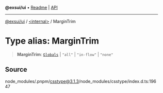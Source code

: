 **@exsui/ui** • [Readme](../../README.md) \| [API](../../globals.md)

***

[@exsui/ui](../../README.md) / [\<internal\>](../README.md) / MarginTrim

# Type alias: MarginTrim

> **MarginTrim**: [`Globals`](Globals.md) \| `"all"` \| `"in-flow"` \| `"none"`

## Source

node\_modules/.pnpm/csstype@3.1.3/node\_modules/csstype/index.d.ts:19647

